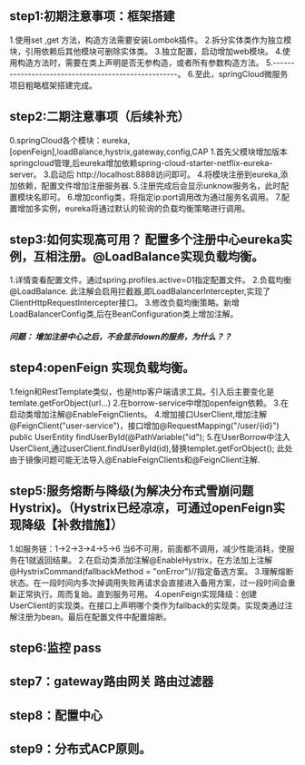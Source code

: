 ## step1:初期注意事项：框架搭建

1.使用set ,get 方法，构造方法需要安装Lombok插件。
2.拆分实体类作为独立模块，引用依赖后其他模块可删除实体类。
3.独立配置，启动增加web模块。
4.使用构造方法时，需要在类上声明是否无参构造，或者所有参数构造方法。
5.----------------------------------------------------。
6.至此，springCloud微服务项目粗略框架搭建完成。


## step2:二期注意事项（后续补充）
0.springCloud各个模块：eureka,[openFeign],loadBalance,hystrix,gateway,config,CAP
1.首先父模块增加版本springcloud管理,后eureka增加依赖spring-cloud-starter-netflix-eureka-server。
3.启动后 http://localhost:8888访问即可。
4.将模块注册到eureka,添加依赖，配置文件增加注册服务器.
5.注册完成后会显示unknow服务名，此时配置模块名即可。
6.增加config类，将指定ip:port调用改为通过服务名调用。
7.配置增加多实例，eureka将通过默认的轮询的负载均衡策略进行调用。

## step3:如何实现高可用？ 配置多个注册中心eureka实例，互相注册。@LoadBalance实现负载均衡。
1.详情查看配置文件。通过spring.profiles.active=01指定配置文件。
2.负载均衡@LoadBalance. 此注解会启用拦截器,即LoadBalancerIntercepter,实现了ClientHttpRequestIntercepter接口。
3.修改负载均衡策略。新增LoadBalancerConfig类,后在BeanConfiguration类上增加注解。
##### 问题： 增加注册中心之后，不会显示down的服务，为什么？？

## step4:openFeign 实现负载均衡。
1.feign和RestTemplate类似，也是http客户端请求工具。引入后主要变化是temlate.getForObject(url...)
2.在borrow-service中增加openfeign依赖。
3.在启动类增加注解@EnableFeignClients。
4.增加接口UserClient,增加注解@FeignClient("user-service")，接口增加@RequestMapping("/user/{id}")
                                                 public UserEntity findUserById(@PathVariable("id");
5.在UserBorrow中注入UserClient,通过userClient.findUserById(id),替换templet.getForObject();
 此处由于镜像问题可能无法导入@EnableFeignClients和@FeignClient注解.
 
## step5:服务熔断与降级(为解决分布式雪崩问题Hystrix)。（Hystrix已经凉凉，可通过openFeign实现降级【补救措施】）
1.如服务链：1->2->3->4->5->6 当6不可用，前面都不调用，减少性能消耗，使服务在1就返回结果。
2.在启动类添加注解@EnableHystrix，在方法加上注解 @HystrixCommand(fallbackMethod = "onError")//指定备选方案。
3.理解熔断状态。在一段时间内多次掉调用失败再请求会直接进入备用方案，过一段时间会重新正常执行。周而复始。直到服务可用。
4.openFeign实现降级：创建UserClient的实现类。在接口上声明哪个类作为fallback的实现类。实现类通过注解注册为bean。最后在配置文件中配置熔断。

## step6:监控 pass

## step7：gateway路由网关 路由过滤器



## step8：配置中心


## step9：分布式ACP原则。

